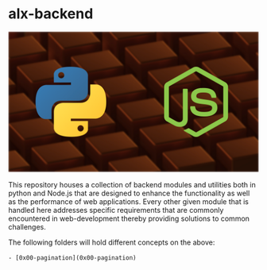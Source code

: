 # alx-backend

![alt text](image.png)

This repository houses a collection of backend modules and utilities both in python and Node.js that are designed to enhance the functionality as well as the performance of web applications. Every other given module that is handled here addresses specific requirements that are commonly encountered in web-development thereby providing solutions to common challenges. 

The following folders will hold different concepts on the above:

	- [0x00-pagination](0x00-pagination)
